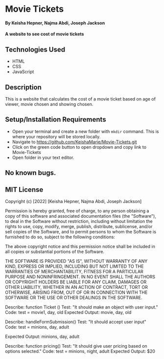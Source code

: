 # Movie Tickets

#### By Keisha Hepner, Najma Abdi, Joseph Jackson

#### A website to see cost of movie tickets

## Technologies Used

* HTML
* CSS
* JavaScript

## Description

This is a website that calculates the cost of a movie ticket based on age of viewer, movie chosen and showing chosen.

## Setup/Installation Requirements

* Open your terminal and create a new folder with `mkdir` command. This is where your repository will be stored locally.
* Navigate to https://github.com/KeishaMarie/Movie-Tickets.git
* Click on the green code button to open dropdown and copy link to Movie-Tickets
* Open folder in your text editor.

## No known bugs.

## MIT License

Copyright (c) [2022] [Keisha Hepner, Najma Abdi, Joseph Jackson]

Permission is hereby granted, free of charge, to any person obtaining a copy
of this software and associated documentation files (the "Software"), to deal
in the Software without restriction, including without limitation the rights
to use, copy, modify, merge, publish, distribute, sublicense, and/or sell
copies of the Software, and to permit persons to whom the Software is
furnished to do so, subject to the following conditions:

The above copyright notice and this permission notice shall be included in all
copies or substantial portions of the Software.

THE SOFTWARE IS PROVIDED "AS IS", WITHOUT WARRANTY OF ANY KIND, EXPRESS OR
IMPLIED, INCLUDING BUT NOT LIMITED TO THE WARRANTIES OF MERCHANTABILITY,
FITNESS FOR A PARTICULAR PURPOSE AND NONINFRINGEMENT. IN NO EVENT SHALL THE
AUTHORS OR COPYRIGHT HOLDERS BE LIABLE FOR ANY CLAIM, DAMAGES OR OTHER
LIABILITY, WHETHER IN AN ACTION OF CONTRACT, TORT OR OTHERWISE, ARISING FROM,
OUT OF OR IN CONNECTION WITH THE SOFTWARE OR THE USE OR OTHER DEALINGS IN THE
SOFTWARE.

Describe: function Ticket ()
Test: "It should make an object with user input." 
Code:
test = movie1, day, old
Expected Output: movie, day, old



Describe: handleFormSubmission()
Test: "It should accept user input"
Code:
test = minions, day, adult

Expected Output: minions, day, adult


Describe: function pricing()
Test: "It should give user pricing based on options selected."
Code:
test = minions, night, adult
Expected Output: $20
